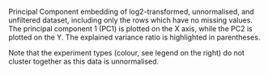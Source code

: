 
Principal Component embedding of log2-transformed, unnormalised, and unfiltered dataset, including only the rows which have no missing values.
The principal component 1 (PC1) is plotted on the X axis, while the PC2 is plotted on the Y. 
The explained variance ratio is highlighted in parentheses.

Note that the experiment types (colour, see legend on the right) do not cluster together as this data is unnormalised.
